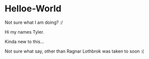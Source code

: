 # Helloe-World
Not sure what I am doing? :/

Hi my names Tyler.

Kinda new to this...

Not sure what say, other than Ragnar Lothbrok was taken to soon :(
